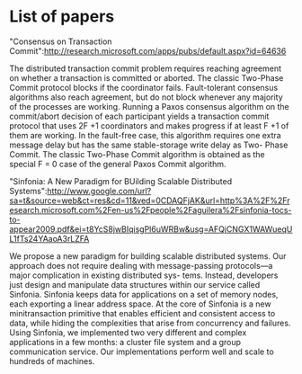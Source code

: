 # List of papers

"Consensus on Transaction Commit":http://research.microsoft.com/apps/pubs/default.aspx?id=64636

The distributed transaction commit problem requires reaching agreement
on whether a transaction is committed or aborted. The classic
Two-Phase Commit protocol blocks if the coordinator
fails. Fault-tolerant consensus algorithms also reach agreement, but
do not block whenever any majority of the processes are
working. Running a Paxos consensus algorithm on the commit/abort
decision of each participant yields a transaction commit protocol that
uses 2F +1 coordinators and makes progress if at least F +1 of them
are working. In the fault-free case, this algorithm requires one extra
message delay but has the same stable-storage write delay as Two-
Phase Commit. The classic Two-Phase Commit algorithm is obtained as
the special F = 0 case of the general Paxos Commit algorithm.


"Sinfonia: A New Paradigm for BUilding Scalable Distributed Systems":http://www.google.com/url?sa=t&source=web&ct=res&cd=11&ved=0CDAQFjAK&url=http%3A%2F%2Fresearch.microsoft.com%2Fen-us%2Fpeople%2Faguilera%2Fsinfonia-tocs-to-appear2009.pdf&ei=t8YcS8jwBIqisgPl6uWRBw&usg=AFQjCNGX1WAWueqUL1fTs24YAaoA3rLZFA

We propose a new paradigm for building scalable distributed
systems. Our approach does not require dealing with message-passing
protocols—a major complication in existing distributed sys-
tems. Instead, developers just design and manipulate data structures
within our service called Sinfonia. Sinfonia keeps data for
applications on a set of memory nodes, each exporting a linear address
space. At the core of Sinfonia is a new minitransaction primitive that
enables efficient and consistent access to data, while hiding the
complexities that arise from concurrency and failures.  Using
Sinfonia, we implemented two very different and complex applications
in a few months: a cluster file system and a group communication
service. Our implementations perform well and scale to hundreds of
machines.
